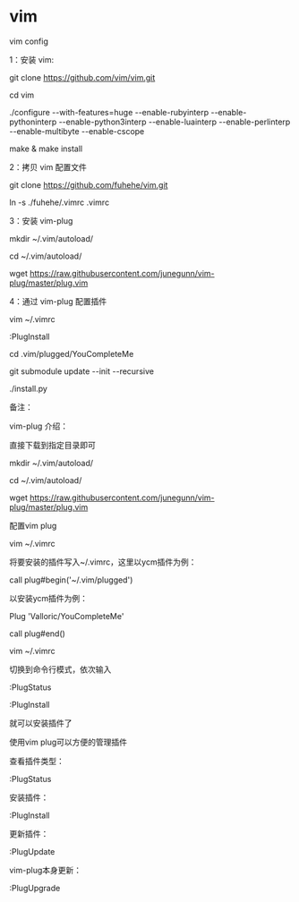 # vim

vim config


1：安装 vim:

git clone https://github.com/vim/vim.git

cd vim

./configure --with-features=huge --enable-rubyinterp --enable-pythoninterp --enable-python3interp --enable-luainterp --enable-perlinterp --enable-multibyte --enable-cscope

make & make install


2：拷贝 vim 配置文件

git clone https://github.com/fuhehe/vim.git

ln -s ./fuhehe/.vimrc .vimrc


3：安装 vim-plug

mkdir ~/.vim/autoload/

cd ~/.vim/autoload/

wget https://raw.githubusercontent.com/junegunn/vim-plug/master/plug.vim


4：通过 vim-plug 配置插件

vim ~/.vimrc

:PlugInstall

cd .vim/plugged/YouCompleteMe

git submodule update --init --recursive

./install.py



备注：

vim-plug 介绍：

直接下载到指定目录即可

mkdir ~/.vim/autoload/

cd ~/.vim/autoload/

wget https://raw.githubusercontent.com/junegunn/vim-plug/master/plug.vim

配置vim plug

vim ~/.vimrc

将要安装的插件写入~/.vimrc，这里以ycm插件为例：
 
call plug#begin('~/.vim/plugged')  

以安装ycm插件为例：

Plug 'Valloric/YouCompleteMe'  

call plug#end()  

vim ~/.vimrc

切换到命令行模式，依次输入

:PlugStatus

:PlugInstall

就可以安装插件了


使用vim plug可以方便的管理插件

查看插件类型：

:PlugStatus

安装插件：

:PlugInstall

更新插件：

:PlugUpdate

vim-plug本身更新：

:PlugUpgrade
